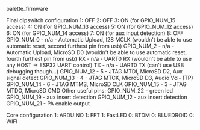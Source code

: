 palette_firmware

Final dipswitch configuration
1: OFF
2: OFF
3: ON (for GPIO_NUM_15 access)
4: ON (for GPIO_NUM_13 access)
5: ON (for GPIO_NUM_12 access)
6: ON (for GPIO_NUM_14 access)
7: ON (for aux input detection)
8: OFF
GPIO_NUM_0  - n/a - Automatic Upload, I2S MCLK (wouldn't be able to use automatic reset, second furthest pin from usb)
GPIO_NUM_2  - n/a - Automatic Upload, MicroSD D0 (wouldn't be able to use automatic reset, fourth furthest pin from usb)
RX          - n/a - UART0 RX (wouldn't be able to use any HOST -> ESP32 UART control)
TX          - n/a - UART0 TX (can't use USB debugging though...)
GPIO_NUM_12 - 5   - JTAG MTDI, MicroSD D2, Aux signal detect
GPIO_NUM_13 - 4   - JTAG MTCK, MicroSD D3, Audio Vol- (TP)
GPIO_NUM_14 - 6   - JTAG MTMS, MicroSD CLK
GPIO_NUM_15 - 3   - JTAG MTDO, MicroSD CMD
Other useful pins:
GPIO_NUM_22 - green led
GPIO_NUM_19 - aux insert detection
GPIO_NUM_12 - aux insert detection
GPIO_NUM_21 - PA enable output

 Core configuration
 1: ARDUINO
 1: FFT
 1: FastLED
 0: BTDM
 0: BLUEDROID
 0: WIFI